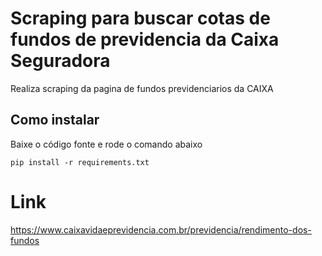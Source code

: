 # Scraping para buscar cotas de fundos de previdencia da Caixa Seguradora

Realiza scraping da pagina de fundos previdenciarios da CAIXA

## Como instalar

Baixe o código fonte e rode o comando abaixo

    pip install -r requirements.txt

# Link

<https://www.caixavidaeprevidencia.com.br/previdencia/rendimento-dos-fundos>